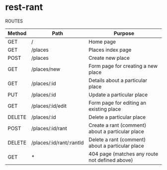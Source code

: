 # rest-rant

ROUTES

|Method    | Path                     | Purpose |
|----------|--------------------------|---------|
|GET       | /                        | Home page|
|GET       | /places                  | Places index page|
|POST      | /places                  | Create new place|
|GET       | /places/new              | Form page for creating a new place|
|GET       | /places/:id              | Details about a particular place|
|PUT       | /places/:id              | Update a particular place|
|GET       | /places/:id/edit         | Form page for editing an existing place|
|DELETE    | /places/:id              | Delete a particular place|
|POST      | /places/:id/rant         | Create a rant (comment) about a particular place|
|DELETE    | /places/:id/rant/:rantId | Delete a rant (comment) about a particular place|
|GET       | *                        | 404 page (matches any route not defined above)|